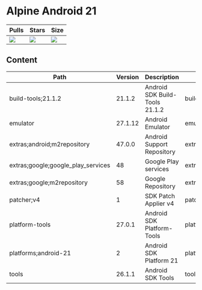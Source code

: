 # Alpine Android 21

| Pulls | Stars | Size |
| ----- | ----- | ---- |
| [![](https://img.shields.io/docker/pulls/alvrme/alpine-android.svg)](https://hub.docker.com/r/alvrme/alpine-android/) | [![](https://img.shields.io/docker/stars/alvrme/alpine-android.svg)](https://hub.docker.com/r/alvrme/alpine-android/) | [![](https://images.microbadger.com/badges/image/alvrme/alpine-android:android-21.svg)](https://microbadger.com/images/alvrme/alpine-android:android-21) |

## Content
Path                               | Version | Description                    | Location
-------                            | ------- | -------                        | -------
build-tools;21.1.2                 | 21.1.2  | Android SDK Build-Tools 21.1.2 | build-tools/21.1.2/
emulator                           | 27.1.12 | Android Emulator               | emulator/
extras;android;m2repository        | 47.0.0  | Android Support Repository     | extras/android/m2repository/
extras;google;google_play_services | 48      | Google Play services           | extras/google/google_play_services/
extras;google;m2repository         | 58      | Google Repository              | extras/google/m2repository/
patcher;v4                         | 1       | SDK Patch Applier v4           | patcher/v4/
platform-tools                     | 27.0.1  | Android SDK Platform-Tools     | platform-tools/
platforms;android-21               | 2       | Android SDK Platform 21        | platforms/android-21/
tools                              | 26.1.1  | Android SDK Tools              | tools/